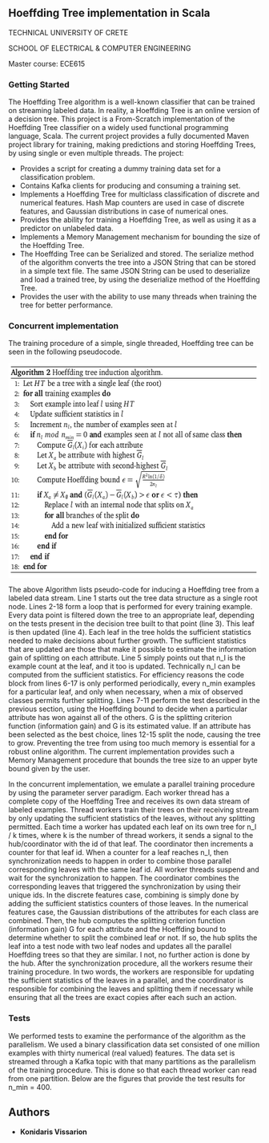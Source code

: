 

## Hoeffding Tree implementation in Scala

TECHNICAL UNIVERSITY OF CRETE

SCHOOL OF ELECTRICAL & COMPUTER ENGINEERING

Master course: ECE615

### Getting Started

The Hoeffding Tree algorithm is a well-known classifier that can be trained on streaming labeled data. In reality, a 
Hoeffding Tree is an online version of a decision tree. This project is a From-Scratch implementation of the Hoeffding 
Tree classifier on a widely used functional programming language, Scala. The current project provides a fully documented 
Maven project library for training, making predictions and storing Hoeffding Trees, by using single or even multiple 
threads. The project:

* Provides a script for creating a dummy training data set for a classification problem.
* Contains Kafka clients for producing and consuming a training set.
* Implements a Hoeffding Tree for multiclass classification of discrete and numerical features. Hash Map counters are 
used in case of discrete features, and Gaussian distributions in case of numerical ones.
* Provides the ability for training a Hoeffding Tree, as well as using it as a predictor on unlabeled data.
* Implements a Memory Management mechanism for bounding the size of the Hoeffding Tree.
* The Hoeffding Tree can be Serialized and stored. The serialize method of the algorithm converts the tree into a JSON 
String that can be stored in a simple text file. The same JSON String can be used to deserialize and load a trained tree, 
by using the deserialize method of the Hoeffding Tree.
* Provides the user with the ability to use many threads when training the tree for better performance.
 
### Concurrent implementation
 
The training procedure of a simple, single threaded, Hoeffding tree can be seen in the following pseudocode.

<img align="center" width="579" height="429" src="https://github.com/ArisKonidaris/HoeffdingTrees/blob/master/HoeffdingTreePseudocode.png">


The above Algorithm  lists pseudo-code for inducing a Hoeffding tree from a labeled data stream. Line 1 starts out the 
tree data structure as a single root node. Lines 2-18 form a loop that is performed for every training example. Every 
data point is filtered down the tree to an appropriate leaf, depending on the tests present in the decision tree built 
to that point (line 3). This leaf is then updated (line 4). Each leaf in the tree holds the sufficient statistics needed 
to make decisions about further growth. The sufficient statistics that are updated are those that make it possible to 
estimate the information gain of splitting on each attribute. Line 5 simply points out that n_l is the example count at 
the leaf, and it too is updated. Technically n_l can be computed from the sufficient statistics. For efficiency reasons 
the code block from lines 6-17 is only performed periodically, every n_min examples for a particular leaf, and only when 
necessary, when a mix of observed classes permits further splitting. Lines 7-11 perform the test described in the 
previous section, using the Hoeffding bound to decide when a particular attribute has won against all of the others. G 
is the splitting criterion function (information gain) and G is its estimated value. If an attribute has been selected 
as the best choice, lines 12-15 split the node, causing the tree to grow. Preventing the tree from using too much memory
is essential for a robust online algorithm. The current implementation provides such a Memory Management procedure that 
bounds the tree size to an upper byte bound given by the user.

In the concurrent implementation, we emulate a parallel training procedure by using the parameter server paradigm. Each 
worker thread has a complete copy of the Hoeffding Tree and receives its own data stream of labeled examples. Thread
workers train their trees on their receiving stream by only updating the sufficient statistics of the leaves, without 
any splitting permitted. Each time a worker has updated each leaf on its own tree for n_l / k times, where k is the 
number of thread workers, it sends a signal to the hub/coordinator with the id of that leaf. The coordinator then 
increments a counter for that leaf id. When a counter for a leaf reaches n_l, then synchronization needs to happen in 
order to combine those parallel corresponding leaves with the same leaf id. All worker threads suspend and wait for the 
synchronization to happen. The coordinator combines the corresponding leaves that triggered the synchronization by using
their unique ids. In the discrete features case, combining is simply done by adding the sufficient statistics counters 
of those leaves. In the numerical features case, the Gaussian distributions of the attributes for each class are 
combined. Then, the hub computes the splitting criterion function (information gain) G for each attribute and the 
Hoeffding bound to determine whether to split the combined leaf or not. If so, the hub splits the leaf into a test node 
with two leaf nodes and updates all the parallel Hoeffding trees so that they are similar. I not, no further action is 
done by the hub. After the synchronization procedure, all the workers resume their training procedure. In two words, the
workers are responsible for updating the sufficient statistics of the leaves in a parallel, and the coordinator is 
responsible for combining the leaves and splitting them if necessary while ensuring that all the trees are exact copies 
after each such an action. 

### Tests
We performed tests to examine the performance of the algorithm as the parallelism. We used a binary classification data
set consisted of one million examples with thirty numerical (real valued) features. The data set is streamed through a 
Kafka topic with that many partitions as the parallelism of the training procedure. This is done so that each thread 
worker can read from one partition. Below are the figures that provide the test results for n_min = 400.

## Authors
* **Konidaris Vissarion**